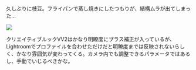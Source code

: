 久しぶりに枝豆。フライパンで蒸し焼きにしたつもりが、結構ムラが出てしまった...

![](https://photos.old.apkas.net/medium/202410/20241011-184554.webp)

クリエイティブルックVV2はかなり明瞭度にプラス補正が入っているが、Lightroomでプロファイルを合わせただけだと明瞭度までは反映されないらしく、かなり雰囲気が変わってくる。カメラ内でも調整できるパラメータではあるし、手動でいじるべきかな。
